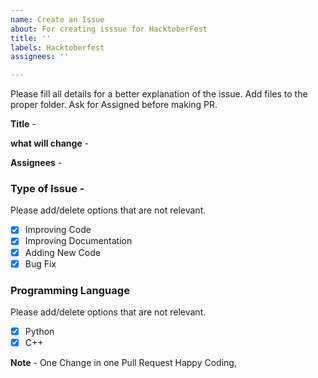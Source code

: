 ```yaml
---
name: Create an Issue
about: For creating isssue for HacktoberFest
title: ''
labels: Hacktoberfest
assignees: ''

---
```

Please fill all details for a better explanation of the issue. Add files to the proper folder. Ask for Assigned before making PR.

**Title** -

**what will change** -

**Assignees** -

### Type of Issue -

Please add/delete options that are not relevant.

- [x] Improving Code
- [x] Improving Documentation
- [x] Adding New Code
- [x] Bug Fix

### Programming Language

Please add/delete options that are not relevant.

- [x] Python
- [x] C++

**Note** - One Change in one Pull Request
Happy Coding,
